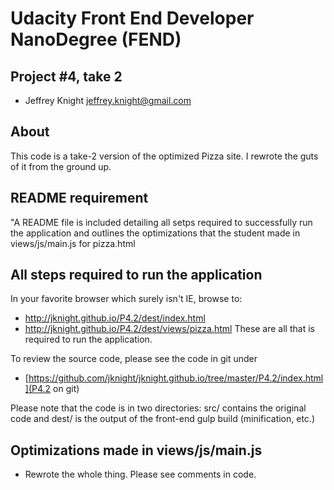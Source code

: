 Udacity Front End Developer NanoDegree (FEND)
===

Project #4, take 2
---

- Jeffrey Knight <jeffrey.knight@gmail.com>

About
---
This code is a take-2 version of the optimized Pizza site.
I rewrote the guts of it from the ground up. 

README requirement
---
"A README file is included detailing all setps required to 
successfully run the application and outlines the optimizations that the student
made in views/js/main.js for pizza.html

All steps required to run the application
---
In your favorite browser which surely isn't IE, browse to:
- http://jknight.github.io/P4.2/dest/index.html
- http://jknight.github.io/P4.2/dest/views/pizza.html
These are all that is required to run the application.

To review the source code, please see the code in git under 
- [https://github.com/jknight/jknight.github.io/tree/master/P4.2/index.html](P4.2 on git)

Please note that the code is in two directories: src/ contains the original code and dest/ is the output
of the front-end gulp build (minification, etc.)

Optimizations made in views/js/main.js
---
- Rewrote the whole thing. Please see comments in code.

